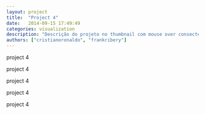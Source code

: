 ```yaml
---
layout: project
title:  "Project 4"
date:   2014-09-15 17:49:49
categories: visualization
description: "Descrição do projeto no thumbnail com mouse over consectetuer adipiscing elit, sed diam nonummy nibh euismod tincidunt ut laoreet dolore lorem ipsum sit dolor amet [hiperlink](http://codeminer42.com){:target=\"_blank\"} aliquam erat volutpat. Ut wisi enim ad minim veniam, veniam, quis nostrud exerci tation aliquip ex ea commodo consequat."
authors: ["cristianoronaldo", "frankribery"]
---
```



project 4

project 4

project 4

project 4

project 4
